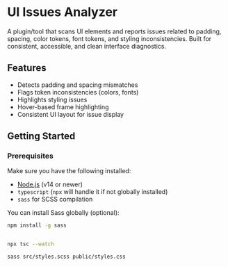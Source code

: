 # UI Issues Analyzer

A plugin/tool that scans UI elements and reports issues related to padding, spacing, color tokens, font tokens, and styling inconsistencies. Built for consistent, accessible, and clean interface diagnostics.

## Features

- Detects padding and spacing mismatches
- Flags token inconsistencies (colors, fonts)
- Highlights styling issues
- Hover-based frame highlighting
- Consistent UI layout for issue display

## Getting Started

### Prerequisites

Make sure you have the following installed:

- [Node.js](https://nodejs.org/) (v14 or newer)
- `typescript` (`npx` will handle it if not globally installed)
- `sass` for SCSS compilation

You can install Sass globally (optional):

```bash
npm install -g sass


npx tsc --watch

sass src/styles.scss public/styles.css
